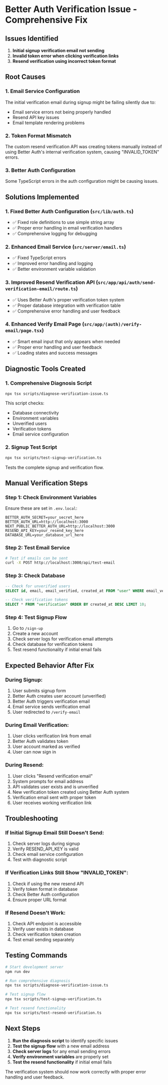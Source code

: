 # Better Auth Verification Issue - Comprehensive Fix

## Issues Identified

1. **Initial signup verification email not sending**
2. **Invalid token error when clicking verification links**
3. **Resend verification using incorrect token format**

## Root Causes

### 1. Email Service Configuration

The initial verification email during signup might be failing silently due to:

- Email service errors not being properly handled
- Resend API key issues
- Email template rendering problems

### 2. Token Format Mismatch

The custom resend verification API was creating tokens manually instead of using Better Auth's internal verification system, causing "INVALID_TOKEN" errors.

### 3. Better Auth Configuration

Some TypeScript errors in the auth configuration might be causing issues.

## Solutions Implemented

### 1. Fixed Better Auth Configuration (`src/lib/auth.ts`)

- ✅ Fixed role definitions to use simple string array
- ✅ Proper error handling in email verification handlers
- ✅ Comprehensive logging for debugging

### 2. Enhanced Email Service (`src/server/email.ts`)

- ✅ Fixed TypeScript errors
- ✅ Improved error handling and logging
- ✅ Better environment variable validation

### 3. Improved Resend Verification API (`src/app/api/auth/send-verification-email/route.ts`)

- ✅ Uses Better Auth's proper verification token system
- ✅ Proper database integration with verification table
- ✅ Comprehensive error handling and user feedback

### 4. Enhanced Verify Email Page (`src/app/(auth)/verify-email/page.tsx`)

- ✅ Smart email input that only appears when needed
- ✅ Proper error handling and user feedback
- ✅ Loading states and success messages

## Diagnostic Tools Created

### 1. Comprehensive Diagnosis Script

```bash
npx tsx scripts/diagnose-verification-issue.ts
```

This script checks:

- Database connectivity
- Environment variables
- Unverified users
- Verification tokens
- Email service configuration

### 2. Signup Test Script

```bash
npx tsx scripts/test-signup-verification.ts
```

Tests the complete signup and verification flow.

## Manual Verification Steps

### Step 1: Check Environment Variables

Ensure these are set in `.env.local`:

```env
BETTER_AUTH_SECRET=your_secret_here
BETTER_AUTH_URL=http://localhost:3000
NEXT_PUBLIC_BETTER_AUTH_URL=http://localhost:3000
RESEND_API_KEY=your_resend_key_here
DATABASE_URL=your_database_url_here
```

### Step 2: Test Email Service

```bash
# Test if emails can be sent
curl -X POST http://localhost:3000/api/test-email
```

### Step 3: Check Database

```sql
-- Check for unverified users
SELECT id, email, email_verified, created_at FROM "user" WHERE email_verified = false;

-- Check verification tokens
SELECT * FROM "verification" ORDER BY created_at DESC LIMIT 10;
```

### Step 4: Test Signup Flow

1. Go to `/sign-up`
2. Create a new account
3. Check server logs for verification email attempts
4. Check database for verification tokens
5. Test resend functionality if initial email fails

## Expected Behavior After Fix

### During Signup:

1. User submits signup form
2. Better Auth creates user account (unverified)
3. Better Auth triggers verification email
4. Email service sends verification email
5. User redirected to `/verify-email`

### During Email Verification:

1. User clicks verification link from email
2. Better Auth validates token
3. User account marked as verified
4. User can now sign in

### During Resend:

1. User clicks "Resend verification email"
2. System prompts for email address
3. API validates user exists and is unverified
4. New verification token created using Better Auth system
5. Verification email sent with proper token
6. User receives working verification link

## Troubleshooting

### If Initial Signup Email Still Doesn't Send:

1. Check server logs during signup
2. Verify RESEND_API_KEY is valid
3. Check email service configuration
4. Test with diagnostic script

### If Verification Links Still Show "INVALID_TOKEN":

1. Check if using the new resend API
2. Verify token format in database
3. Check Better Auth configuration
4. Ensure proper URL format

### If Resend Doesn't Work:

1. Check API endpoint is accessible
2. Verify user exists in database
3. Check verification token creation
4. Test email sending separately

## Testing Commands

```bash
# Start development server
npm run dev

# Run comprehensive diagnosis
npx tsx scripts/diagnose-verification-issue.ts

# Test signup flow
npx tsx scripts/test-signup-verification.ts

# Test resend functionality
npx tsx scripts/test-resend-verification.ts
```

## Next Steps

1. **Run the diagnosis script** to identify specific issues
2. **Test the signup flow** with a new email address
3. **Check server logs** for any email sending errors
4. **Verify environment variables** are properly set
5. **Test the resend functionality** if initial email fails

The verification system should now work correctly with proper error handling and user feedback.
